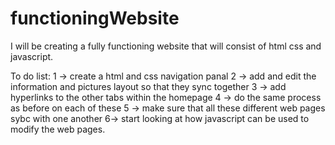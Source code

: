 # functioningWebsite
I will be creating a fully functioning website that will consist of html css and javascript.

To do list:
1 -> create a html and css navigation panal
2 -> add and edit the information and pictures layout so that they sync together
3 -> add hyperlinks to the other tabs within the homepage
4 -> do the same process as before on each of these
5 -> make sure that all these different web pages sybc with one another
6-> start looking at how javascript can be used to modify the web pages.

